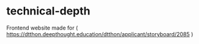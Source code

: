 # technical-depth
Frontend website made for ( https://dtthon.deepthought.education/dtthon/applicant/storyboard/2085 )
